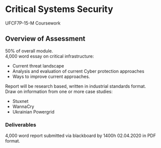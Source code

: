 # Critical Systems Security  
UFCF7P-15-M Coursework  

## Overview of Assessment  
50% of overall module.  
4,000 word essay on critical infrastructure:
  * Current threat landscape  
  * Analysis and evaluation of current Cyber protection approaches
  * Ways to improve current approaches.  
  
Report will be research based, written in industrial standards format.  
Draw on information from one or more case studies:
  * Stuxnet  
  * WannaCry  
  * Ukrainian Powergrid  
  
### Deliverables  
4,000 word report submitted via blackboard by 1400h 02.04.2020 in PDF format.  

